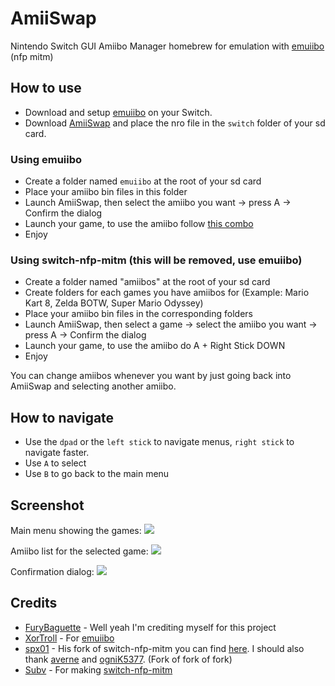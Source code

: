# AmiiSwap
Nintendo Switch GUI Amiibo Manager homebrew for emulation with [emuiibo](https://github.com/XorTroll/emuiibo) (nfp mitm)

## How to use
- Download and setup [emuiibo](https://github.com/XorTroll/emuiibo) on your Switch.
- Download [AmiiSwap](https://github.com/FuryBaguette/AmiiSwap/releases) and place the nro file in the `switch` folder of your sd card.

### Using emuiibo
- Create a folder named `emuiibo` at the root of your sd card
- Place your amiibo bin files in this folder
- Launch AmiiSwap, then select the amiibo you want -> press A -> Confirm the dialog
- Launch your game, to use the amiibo follow [this combo](https://github.com/XorTroll/emuiibo/tree/0.1#combos)
- Enjoy

### Using switch-nfp-mitm (this will be removed, use emuiibo)
- Create a folder named "amiibos" at the root of your sd card
- Create folders for each games you have amiibos for (Example: Mario Kart 8, Zelda BOTW, Super Mario Odyssey)
- Place your amiibo bin files in the corresponding folders
- Launch AmiiSwap, then select a game -> select the amiibo you want -> press A -> Confirm the dialog
- Launch your game, to use the amiibo do A + Right Stick DOWN
- Enjoy

You can change amiibos whenever you want by just going back into AmiiSwap and selecting another amiibo.

## How to navigate
- Use the `dpad` or the `left stick` to navigate menus, `right stick` to navigate faster.
- Use `A` to select
- Use `B` to go back to the main menu

## Screenshot
Main menu showing the games:
![](https://github.com/FuryBaguette/AmiiSwap/blob/master/Screenshots/MainScreen.jpg)

Amiibo list for the selected game:
![](https://github.com/FuryBaguette/AmiiSwap/blob/master/Screenshots/AmiiboList.jpg)

Confirmation dialog:
![](https://github.com/FuryBaguette/AmiiSwap/blob/master/Screenshots/UseAmiibo.jpg)

## Credits
- [FuryBaguette](https://github.com/FuryBaguette) - Well yeah I'm crediting myself for this project
- [XorTroll](https://github.com/XorTroll/) - For [emuiibo](https://github.com/XorTroll/emuiibo)
- [spx01](https://github.com/spx01) - His fork of switch-nfp-mitm you can find [here](https://github.com/spx01/switch-nfp-mitm). I should also thank [averne](https://github.com/averne/) and [ogniK5377](https://github.com/ogniK5377). (Fork of fork of fork)
- [Subv](https://github.com/Subv) - For making [switch-nfp-mitm](https://github.com/Subv/switch-nfp-mitm)
